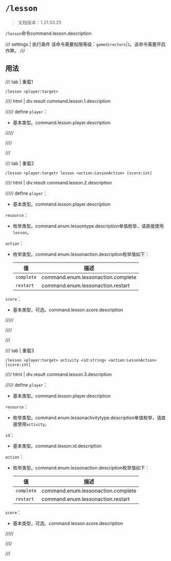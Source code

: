 # `/lesson`

> 文档版本：1.21.50.25

`/lesson`命令command.lesson.description

/// settings | 执行条件
该命令需要权限等级：`gamedirectors`|`1`。该命令需要开启作弊。
///

## 用法

/// tab | 重载1
```mcfunction
/lesson <player:target>
```

//// html | div.result
command.lesson.1.description

///// define
`player`：<!-- md:samp target -->

- 基本类型。command.lesson.player.description


/////

////

///

/// tab | 重载2
```mcfunction
/lesson <player:target> lesson <action:LessonAction> [score:int]
```

//// html | div.result
command.lesson.2.description

///// define
`player`：<!-- md:samp target -->

- 基本类型。command.lesson.player.description

`resource`：<!-- md:samp LessonType -->

- 枚举类型。command.enum.lessontype.description单值枚举，请直接使用`lesson`。

`action`：<!-- md:samp LessonAction -->

- 枚举类型。command.enum.lessonaction.description枚举值如下：

  |值|描述|
  |---|---|
  |`complete`|command.enum.lessonaction.complete|
  |`restart`|command.enum.lessonaction.restart|


`score`：<!-- md:samp int -->

- 基本类型，可选。command.lesson.score.description


/////

////

///

/// tab | 重载3
```mcfunction
/lesson <player:target> activity <id:string> <action:LessonAction> [score:int]
```

//// html | div.result
command.lesson.3.description

///// define
`player`：<!-- md:samp target -->

- 基本类型。command.lesson.player.description

`resource`：<!-- md:samp LessonActivityType -->

- 枚举类型。command.enum.lessonactivitytype.description单值枚举，请直接使用`activity`。

`id`：<!-- md:samp string -->

- 基本类型。command.lesson.id.description

`action`：<!-- md:samp LessonAction -->

- 枚举类型。command.enum.lessonaction.description枚举值如下：

  |值|描述|
  |---|---|
  |`complete`|command.enum.lessonaction.complete|
  |`restart`|command.enum.lessonaction.restart|


`score`：<!-- md:samp int -->

- 基本类型，可选。command.lesson.score.description


/////

////

///
